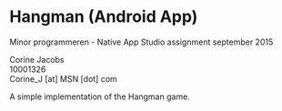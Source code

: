 # Hangman (Android App)
Minor programmeren - Native App Studio assignment september 2015

Corine Jacobs  
10001326  
Corine_J [at] MSN [dot] com  

A simple implementation of the Hangman game. 
